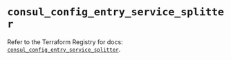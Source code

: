 # `consul_config_entry_service_splitter`

Refer to the Terraform Registry for docs: [`consul_config_entry_service_splitter`](https://registry.terraform.io/providers/hashicorp/consul/2.20.0/docs/resources/config_entry_service_splitter).
